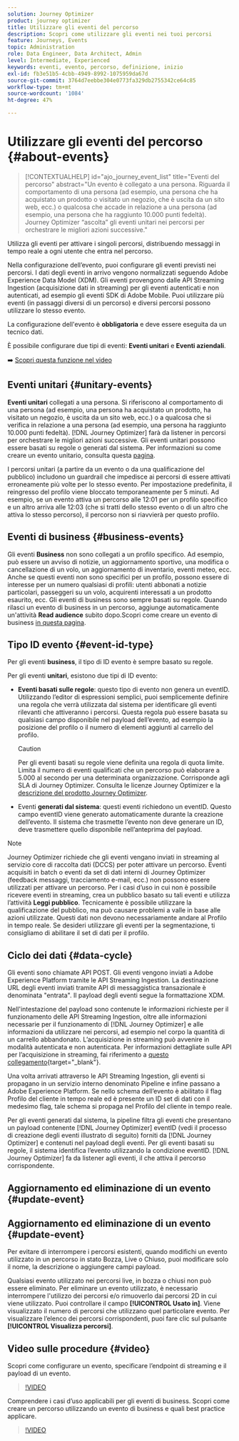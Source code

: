 ```yaml
---
solution: Journey Optimizer
product: journey optimizer
title: Utilizzare gli eventi del percorso
description: Scopri come utilizzare gli eventi nei tuoi percorsi
feature: Journeys, Events
topic: Administration
role: Data Engineer, Data Architect, Admin
level: Intermediate, Experienced
keywords: eventi, evento, percorso, definizione, inizio
exl-id: fb3e51b5-4cbb-4949-8992-1075959da67d
source-git-commit: 3764d7eebbe304e0773fa329db2755342ce64c85
workflow-type: tm+mt
source-wordcount: '1084'
ht-degree: 47%

---
```


# Utilizzare gli eventi del percorso {#about-events}

>[!CONTEXTUALHELP]
>id="ajo_journey_event_list"
>title="Eventi del percorso"
>abstract="Un evento è collegato a una persona. Riguarda il comportamento di una persona (ad esempio, una persona che ha acquistato un prodotto o visitato un negozio, che è uscita da un sito web, ecc.) o qualcosa che accade in relazione a una persona (ad esempio, una persona che ha raggiunto 10.000 punti fedeltà). Journey Optimizer “ascolta” gli eventi unitari nei percorsi per orchestrare le migliori azioni successive."

Utilizza gli eventi per attivare i singoli percorsi, distribuendo messaggi in tempo reale a ogni utente che entra nel percorso.

Nella configurazione dell’evento, puoi configurare gli eventi previsti nei percorsi. I dati degli eventi in arrivo vengono normalizzati seguendo Adobe Experience Data Model (XDM). Gli eventi provengono dalle API Streaming Ingestion (acquisizione dati in streaming) per gli eventi autenticati e non autenticati, ad esempio gli eventi SDK di Adobe Mobile. Puoi utilizzare più eventi (in passaggi diversi di un percorso) e diversi percorsi possono utilizzare lo stesso evento.

La configurazione dell&#39;evento è **obbligatoria** e deve essere eseguita da un tecnico dati.

È possibile configurare due tipi di eventi: **Eventi unitari** e **Eventi aziendali**.


➡️ [Scopri questa funzione nel video](#video)

## Eventi unitari {#unitary-events}

**Eventi unitari** collegati a una persona. Si riferiscono al comportamento di una persona (ad esempio, una persona ha acquistato un prodotto, ha visitato un negozio, è uscita da un sito web, ecc.) o a qualcosa che si verifica in relazione a una persona (ad esempio, una persona ha raggiunto 10.000 punti fedeltà). [!DNL Journey Optimizer] farà da listener in percorsi per orchestrare le migliori azioni successive. Gli eventi unitari possono essere basati su regole o generati dal sistema. Per informazioni su come creare un evento unitario, consulta questa [pagina](../event/about-creating.md).

I percorsi unitari (a partire da un evento o da una qualificazione del pubblico) includono un guardrail che impedisce ai percorsi di essere attivati erroneamente più volte per lo stesso evento. Per impostazione predefinita, il reingresso del profilo viene bloccato temporaneamente per 5 minuti. Ad esempio, se un evento attiva un percorso alle 12:01 per un profilo specifico e un altro arriva alle 12:03 (che si tratti dello stesso evento o di un altro che attiva lo stesso percorso), il percorso non si riavvierà per questo profilo.

## Eventi di business {#business-events}

Gli eventi **Business** non sono collegati a un profilo specifico. Ad esempio, può essere un avviso di notizie, un aggiornamento sportivo, una modifica o cancellazione di un volo, un aggiornamento di inventario, eventi meteo, ecc. Anche se questi eventi non sono specifici per un profilo, possono essere di interesse per un numero qualsiasi di profili: utenti abbonati a notizie particolari, passeggeri su un volo, acquirenti interessati a un prodotto esaurito, ecc. Gli eventi di business sono sempre basati su regole. Quando rilasci un evento di business in un percorso, aggiunge automaticamente un&#39;attività **Read audience** subito dopo.Scopri come creare un evento di business [in questa pagina](../event/about-creating-business.md).


## Tipo ID evento {#event-id-type}

Per gli eventi **business**, il tipo di ID evento è sempre basato su regole.

Per gli eventi **unitari**, esistono due tipi di ID evento:

* **Eventi basati sulle regole**: questo tipo di evento non genera un eventID. Utilizzando l’editor di espressioni semplici, puoi semplicemente definire una regola che verrà utilizzata dal sistema per identificare gli eventi rilevanti che attiveranno i percorsi. Questa regola può essere basata su qualsiasi campo disponibile nel payload dell’evento, ad esempio la posizione del profilo o il numero di elementi aggiunti al carrello del profilo.

  >[!CAUTION]
  >
  >Per gli eventi basati su regole viene definita una regola di quota limite. Limita il numero di eventi qualificati che un percorso può elaborare a 5.000 al secondo per una determinata organizzazione. Corrisponde agli SLA di Journey Optimizer. Consulta le licenze Journey Optimizer e la [descrizione del prodotto Journey Optimizer](https://helpx.adobe.com/it/legal/product-descriptions/adobe-journey-optimizer.html).

* Eventi **generati dal sistema**: questi eventi richiedono un eventID. Questo campo eventID viene generato automaticamente durante la creazione dell’evento. Il sistema che trasmette l’evento non deve generare un ID, deve trasmettere quello disponibile nell’anteprima del payload.

>[!NOTE]
>
>Journey Optimizer richiede che gli eventi vengano inviati in streaming al servizio core di raccolta dati (DCCS) per poter attivare un percorso. Eventi acquisiti in batch o eventi da set di dati interni di Journey Optimizer (feedback messaggi, tracciamento e-mail, ecc.) non possono essere utilizzati per attivare un percorso. Per i casi d’uso in cui non è possibile ricevere eventi in streaming, crea un pubblico basato su tali eventi e utilizza l’attiviità **Leggi pubblico**. Tecnicamente è possibile utilizzare la qualificazione del pubblico, ma può causare problemi a valle in base alle azioni utilizzate. Questi dati non devono necessariamente andare al Profilo in tempo reale. Se desideri utilizzare gli eventi per la segmentazione, ti consigliamo di abilitare il set di dati per il profilo.

## Ciclo dei dati {#data-cycle}

Gli eventi sono chiamate API POST. Gli eventi vengono inviati a Adobe Experience Platform tramite le API Streaming Ingestion. La destinazione URL degli eventi inviati tramite API di messaggistica transazionale è denominata &quot;entrata&quot;. Il payload degli eventi segue la formattazione XDM.

Nell&#39;intestazione del payload sono contenute le informazioni richieste per il funzionamento delle API Streaming Ingestion, oltre alle informazioni necessarie per il funzionamento di [!DNL Journey Optimizer] e alle informazioni da utilizzare nei percorsi, ad esempio nel corpo la quantità di un carrello abbandonato. L’acquisizione in streaming può avvenire in modalità autenticata e non autenticata. Per informazioni dettagliate sulle API per l’acquisizione in streaming, fai riferimento a [questo collegamento](https://experienceleague.adobe.com/docs/experience-platform/xdm/api/getting-started.html?lang=it){target="_blank"}.

Una volta arrivati attraverso le API Streaming Ingestion, gli eventi si propagano in un servizio interno denominato Pipeline e infine passano a Adobe Experience Platform. Se nello schema dell’evento è abilitato il flag Profilo del cliente in tempo reale ed è presente un ID set di dati con il medesimo flag, tale schema si propaga nel Profilo del cliente in tempo reale.

Per gli eventi generati dal sistema, la pipeline filtra gli eventi che presentano un payload contenente [!DNL Journey Optimizer] eventID (vedi il processo di creazione degli eventi illustrato di seguito) forniti da [!DNL Journey Optimizer] e contenuti nel payload degli eventi. Per gli eventi basati su regole, il sistema identifica l’evento utilizzando la condizione eventID. [!DNL Journey Optimizer] fa da listener agli eventi, il che attiva il percorso corrispondente.

## Aggiornamento ed eliminazione di un evento {#update-event}


## Aggiornamento ed eliminazione di un evento {#update-event}


Per evitare di interrompere i percorsi esistenti, quando modifichi un evento utilizzato in un percorso in stato Bozza, Live o Chiuso, puoi modificare solo il nome, la descrizione o aggiungere campi payload.

Qualsiasi evento utilizzato nei percorsi live, in bozza o chiusi non può essere eliminato. Per eliminare un evento utilizzato, è necessario interrompere l&#39;utilizzo dei percorsi e/o rimuoverlo dai percorsi 2D in cui viene utilizzato. Puoi controllare il campo **[!UICONTROL Usato in]**. Viene visualizzato il numero di percorsi che utilizzano quel particolare evento. Per visualizzare l’elenco dei percorsi corrispondenti, puoi fare clic sul pulsante **[!UICONTROL Visualizza percorsi]**.

## Video sulle procedure {#video}

Scopri come configurare un evento, specificare l’endpoint di streaming e il payload di un evento.

>[!VIDEO](https://video.tv.adobe.com/v/3431511?quality=12&captions=ita)

Comprendere i casi d’uso applicabili per gli eventi di business. Scopri come creare un percorso utilizzando un evento di business e quali best practice applicare.

>[!VIDEO](https://video.tv.adobe.com/v/3416326?quality=12&captions=ita)
